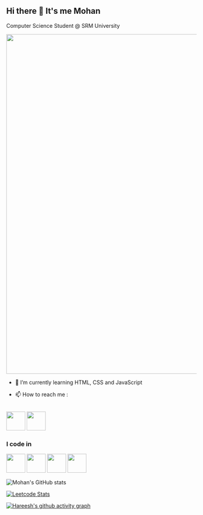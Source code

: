 
## Hi there 👋 It's me Mohan

  

Computer Science Student @ SRM University

<img src="https://github.com/Anmol-Baranwal/Cool-GIFs-For-GitHub/assets/74038190/72903324-cf57-4e90-80a6-ed3c9734e0ed" width="900">

  

- 🌱 I’m currently learning HTML, CSS and JavaScript

- 📫 How to reach me :

<br />[<img src="https://user-images.githubusercontent.com/74038190/235294012-0a55e343-37ad-4b0f-924f-c8431d9d2483.gif" width="50">](https://www.linkedin.com/in/-mohanraj/) [<img src="https://user-images.githubusercontent.com/74038190/235294013-a33e5c43-a01c-43f6-b44d-a406d8b4ab75.gif" width="50">]([https://www.linkedin.com/in/-mohanraj/](https://www.instagram.com/mj_devil_1805/#))
  

### I code in

  
 <img  height="50"  width="50"  src="https://img.icons8.com/color/48/000000/html-5.png"  />  <img  height="50"  width="50"  src="https://img.icons8.com/color/48/000000/css3.png"  /> <img  height="50"  width="50"  src="https://img.icons8.com/color/48/000000/javascript.png"/> <img  height="50"  width="50"  src="https://img.icons8.com/color/48/000000/mysql-logo.png"/>
  

![Mohan's GitHub stats](https://github-readme-stats.vercel.app/api?username=mohanraj-d&theme=dark&show_icons=true&&hide=issues,contribs)

  

[![Leetcode Stats](https://leetcard.jacoblin.cool/Mohan-raj?ext=contest&theme=dark)](https://leetcode.com/Mohan-raj)

  

[![Hareesh's github activity graph](https://github-readme-activity-graph.vercel.app/graph?username=mohanraj-d&bg_color=000000&color=ffffff&line=51f565&point=ffffff&area=true&hide_border=true)](https://github.com/ashutosh00710/github-readme-activity-graph)

